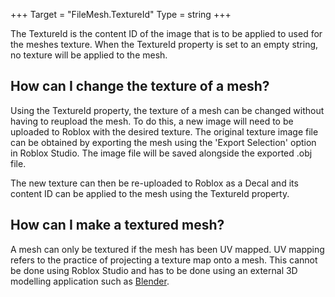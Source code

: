+++
Target = "FileMesh.TextureId"
Type = string
+++

The TextureId is the content ID of the image that is to be applied to used for the meshes texture. When the TextureId property is set to an empty string, no texture will be applied to the mesh.## How can I change the texture of a mesh?Using the TextureId property, the texture of a mesh can be changed without having to reupload the mesh. To do this, a new image will need to be uploaded to Roblox with the desired texture. The original texture image file can be obtained by exporting the mesh using the 'Export Selection' option in Roblox Studio. The image file will be saved alongside the exported .obj file.The new texture can then be re-uploaded to Roblox as a Decal and its content ID can be applied to the mesh using the TextureId property.## How can I make a textured mesh?A mesh can only be textured if the mesh has been UV mapped. UV mapping refers to the practice of projecting a texture map onto a mesh. This cannot be done using Roblox Studio and has to be done using an external 3D modelling application such as [Blender][1].[1]: https://www.blender.org/